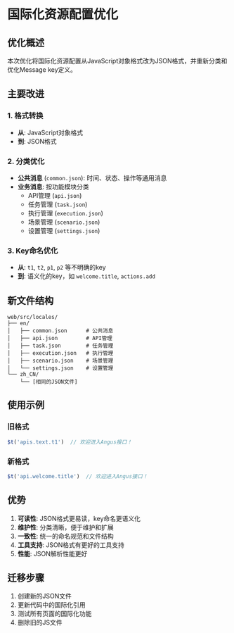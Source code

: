 # 国际化资源配置优化

## 优化概述

本次优化将国际化资源配置从JavaScript对象格式改为JSON格式，并重新分类和优化Message key定义。

## 主要改进

### 1. 格式转换
- **从**: JavaScript对象格式
- **到**: JSON格式

### 2. 分类优化
- **公共消息** (`common.json`): 时间、状态、操作等通用消息
- **业务消息**: 按功能模块分类
  - API管理 (`api.json`)
  - 任务管理 (`task.json`)
  - 执行管理 (`execution.json`)
  - 场景管理 (`scenario.json`)
  - 设置管理 (`settings.json`)

### 3. Key命名优化
- **从**: `t1`, `t2`, `p1`, `p2` 等不明确的key
- **到**: 语义化的key，如 `welcome.title`, `actions.add`

## 新文件结构

```
web/src/locales/
├── en/
│   ├── common.json      # 公共消息
│   ├── api.json         # API管理
│   ├── task.json        # 任务管理
│   ├── execution.json   # 执行管理
│   ├── scenario.json    # 场景管理
│   └── settings.json    # 设置管理
└── zh_CN/
    └── [相同的JSON文件]
```

## 使用示例

### 旧格式
```javascript
$t('apis.text.t1')  // 欢迎进入Angus接口！
```

### 新格式
```javascript
$t('api.welcome.title')  // 欢迎进入Angus接口！
```

## 优势

1. **可读性**: JSON格式更易读，key命名更语义化
2. **维护性**: 分类清晰，便于维护和扩展
3. **一致性**: 统一的命名规范和文件结构
4. **工具支持**: JSON格式有更好的工具支持
5. **性能**: JSON解析性能更好

## 迁移步骤

1. 创建新的JSON文件
2. 更新代码中的国际化引用
3. 测试所有页面的国际化功能
4. 删除旧的JS文件 